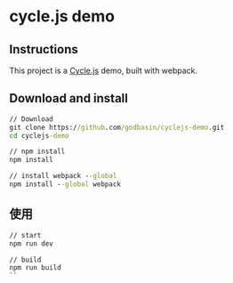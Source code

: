 # cycle.js demo

## Instructions
This project is a [Cycle.js](https://cycle.js.org/) demo, built with webpack.

## Download and install
``` cmd
// Download
git clone https://github.com/godbasin/cyclejs-demo.git
cd cyclejs-demo

// npm install
npm install

// install webpack --global
npm install --global webpack
```         
                     
## 使用                         
``` cmd
// start
npm run dev

// build
npm run build
``                